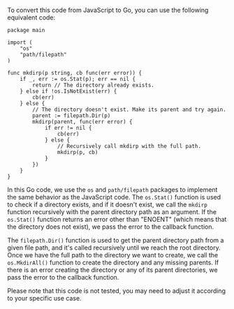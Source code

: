To convert this code from JavaScript to Go, you can use the following equivalent code:
```
package main

import (
	"os"
	"path/filepath"
)

func mkdirp(p string, cb func(err error)) {
	if _, err := os.Stat(p); err == nil {
		return // The directory already exists.
	} else if !os.IsNotExist(err) {
		cb(err)
	} else {
		// The directory doesn't exist. Make its parent and try again.
		parent := filepath.Dir(p)
		mkdirp(parent, func(err error) {
			if err != nil {
				cb(err)
			} else {
				// Recursively call mkdirp with the full path.
				mkdirp(p, cb)
			}
		})
	}
}
```
In this Go code, we use the `os` and `path/filepath` packages to implement the same behavior as the JavaScript code. The `os.Stat()` function is used to check if a directory exists, and if it doesn't exist, we call the `mkdirp` function recursively with the parent directory path as an argument. If the `os.Stat()` function returns an error other than "ENOENT" (which means that the directory does not exist), we pass the error to the callback function.

The `filepath.Dir()` function is used to get the parent directory path from a given file path, and it's called recursively until we reach the root directory. Once we have the full path to the directory we want to create, we call the `os.MkdirAll()` function to create the directory and any missing parents. If there is an error creating the directory or any of its parent directories, we pass the error to the callback function.

Please note that this code is not tested, you may need to adjust it according to your specific use case.
